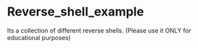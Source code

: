 # Reverse_shell_example
Its a collection of different reverse shells. (Please use it ONLY for educational purposes)
